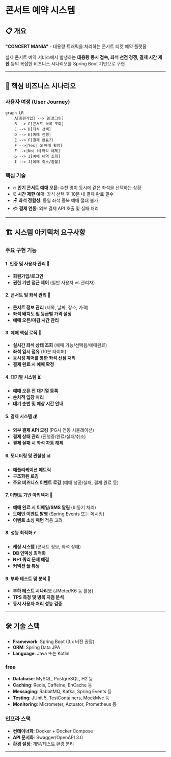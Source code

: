 # 콘서트 예약 시스템

## 📋 개요

**"CONCERT MANIA"** - 대용량 트래픽을 처리하는 콘서트 티켓 예약 플랫폼

실제 콘서트 예약 서비스에서 발생하는 **대용량 동시 접속, 좌석 선점 경쟁, 결제 시간 제한** 등의 복잡한 비즈니스 시나리오를 Spring Boot 기반으로 구현

---

## 🎯 핵심 비즈니스 시나리오

### 사용자 여정 (User Journey)

```mermaid
graph LR
    A[회원가입] --> B[로그인]
    B --> C[콘서트 목록 조회]
    C --> D[좌석 선택]
    D --> E[예매 진행]
    E --> F{결제 완료?}
    F -->|Yes| G[예매 확정]
    F -->|No| H[좌석 해제]
    G --> I[예매 내역 조회]
    I --> J[예매 취소/환불]
```

### 핵심 기술

- 🔥 **인기 콘서트 예매 오픈**: 수천 명이 동시에 같은 좌석을 선택하는 상황
- ⏰ **시간 제한 예매**: 좌석 선택 후 10분 내 결제 완료 필수
- 🪑 **좌석 정합성**: 동일 좌석 중복 예매 절대 불가
- 💳 **결제 연동**: 외부 결제 API 호출 및 실패 처리

---

## 🏗️ 시스템 아키텍처 요구사항

### 주요 구현 기능

#### 1. 인증 및 사용자 관리 🔐

- **회원가입/로그인**
- **권한 기반 접근 제어** (일반 사용자 vs 관리자)

#### 2. 콘서트 및 좌석 관리 🎪

- **콘서트 정보 관리** (제목, 날짜, 장소, 가격)
- **좌석 배치도 및 등급별 가격 설정**
- **예매 오픈/마감 시간 관리**

#### 3. 예매 핵심 로직 🎫

- **실시간 좌석 상태 조회** (예매 가능/선택됨/예매완료)
- **좌석 임시 점유** (10분 타이머)
- **동시성 제어를 통한 좌석 선점 처리**
- **결제 완료 시 예매 확정**

#### 4. 대기열 시스템 ⏳

- **예매 오픈 전 대기열 등록**
- **순차적 입장 처리**
- **대기 순번 및 예상 시간 안내**

#### 5. 결제 시스템 💰

- **외부 결제 API 모킹** (PG사 연동 시뮬레이션)
- **결제 상태 관리** (진행중/완료/실패/취소)
- **결제 실패 시 좌석 자동 해제**

#### 6. 모니터링 및 관찰성 📊

- **애플리케이션 메트릭**
- **구조화된 로깅**
- **주요 비즈니스 이벤트 로깅** (예매 성공/실패, 결제 완료 등)

#### 7. 이벤트 기반 아키텍처 📡

- **예매 완료 시 이메일/SMS 알림** (비동기 처리)
- **도메인 이벤트 발행** (Spring Events 또는 메시징)
- **이벤트 소싱 패턴** 적용 고려

#### 8. 성능 최적화 ⚡

- **캐싱 시스템** (콘서트 정보, 좌석 상태)
- **DB 인덱싱 최적화**
- **N+1 쿼리 문제 해결**
- **커넥션 풀 튜닝**

#### 9. 부하 테스트 및 분석 🧪

- **부하 테스트 시나리오** (JMeter/K6 등 활용)
- **TPS 측정 및 병목 지점 분석**
- **동시 사용자 처리 성능 검증**

---

## 🛠️ 기술 스택

- **Framework**: Spring Boot (3.x 버전 권장)
- **ORM**: Spring Data JPA
- **Language**: Java 또는 Kotlin

### free

- **Database**: MySQL, PostgreSQL, H2 등
- **Caching**: Redis, Caffeine, EhCache 등
- **Messaging**: RabbitMQ, Kafka, Spring Events 등
- **Testing**: JUnit 5, TestContainers, MockMvc 등
- **Monitoring**: Micrometer, Actuator, Prometheus 등

### 인프라 스택

- **컨테이너화**: Docker + Docker Compose
- **API 문서화**: Swagger/OpenAPI 3.0
- **환경 설정**: 개발/테스트 환경 분리

---